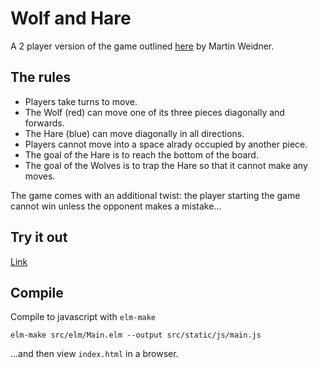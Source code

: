 # Wolf and Hare

A 2 player version of the game outlined
[here](http://www.ucl.ac.uk/~uctpmw0/HaseWolf/hw_main.html)
 by Martin Weidner.

## The rules
 * Players take turns to move.
 * The Wolf (red) can move one of its three pieces diagonally and forwards.
 * The Hare (blue) can move diagonally in all directions.
 * Players cannot move into a space alrady occupied by another piece.
 * The goal of the Hare is to reach the bottom of the board.
 * The goal of the Wolves is to trap the Hare so that it cannot make any moves.

The game comes with an additional twist: the player starting the game cannot win unless the opponent makes a mistake...

## Try it out

[Link](torvaney.github.io/projects/wolf-and-hare)

## Compile

Compile to javascript with `elm-make`
```
elm-make src/elm/Main.elm --output src/static/js/main.js
```

...and then view `index.html` in a browser.
